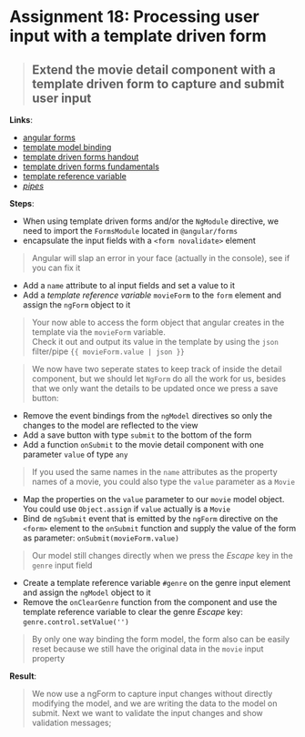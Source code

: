 Assignment 18: Processing user input with a template driven form
==============================================

> ## Extend the movie detail component with a template driven form to capture and submit user input

**Links**:
- [angular forms](https://angular.io/docs/ts/latest/guide/forms.html)
- [template model binding](https://angular-2-training-book.rangle.io/handout/forms/template-driven/template-model-binding.html)
- [template driven forms handout](https://angular-2-training-book.rangle.io/handout/forms/template-driven/template-driven_forms.html)
- [template driven forms fundamentals](https://toddmotto.com/angular-2-forms-template-driven)
- [template reference variable](https://angular.io/docs/ts/latest/guide/template-syntax.html#!#ref-vars)
- *[pipes](https://angular.io/docs/ts/latest/guide/pipes.html)*

**Steps**:
- When using template driven forms and/or the `NgModule` directive, we need to import the `FormsModule` located in `@angular/forms`
- encapsulate the input fields with a `<form novalidate>` element
> Angular will slap an error in your face (actually in the console), see if you can fix it
- Add a `name` attribute to al input fields and set a value to it 
- Add a *template reference variable* `movieForm` to the `form` element and assign the `ngForm` object to it
> Your now able to access the form object that angular creates in the template via the `movieForm` variable.  
> Check it out and output its value in the template by using the `json` filter/pipe `{{ movieForm.value | json }}`

> We now have two seperate states to keep track of inside the detail component, but we should let `NgForm` do all the work for us,
> besides that we only want the details to be updated once we press a save button:
- Remove the event bindings from the `ngModel` directives so only the changes to the model are reflected to the view
- Add a save button with type `submit` to the bottom of the form
- Add a function `onSubmit` to the movie detail component with one parameter `value` of type `any`
> If you used the same names in the `name` attributes as the property names of a movie, you could also type the `value` parameter as a `Movie`
- Map the properties on the `value` parameter to our `movie` model object. You could use `Object.assign` if `value` actually is a `Movie`
- Bind de `ngSubmit` event that is emitted by the `ngForm` directive on the `<form>` element to the `onSubmit` function and supply the value of the form as parameter: `onSubmit(movieForm.value)`
> Our model still changes directly when we press the *Escape* key in the `genre` input field
- Create a template reference variable `#genre` on the genre input element and assign the `ngModel` object to it
- Remove the `onClearGenre` function from the component and use the template reference variable to clear the genre *Escape* key: `genre.control.setValue('')` 
> By only one way binding the form model, the form also can be easily reset because we still have the original data in the `movie` input property

**Result**:
> We now use a ngForm to capture input changes without directly modifying the model, and we are writing the data to the model on submit.
> Next we want to validate the input changes and show validation messages;